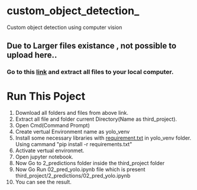 # custom_object_detection_
Custom object detection using computer vision
## Due to Larger files existance , not possible to upload here..
### Go to this [link](https://drive.google.com/file/d/1yJOTA0DcuZsBohNQfbUZ0zoB6Km_Y3xy/view) and extract all files to your local computer.

# Run This Poject
1. Download all folders and files from above link.
2. Extract all file and folder current Directory(Name as third_project).
3. Open Cmd(Command Prompt)
4. Create vertual Environment name as yolo_venv
5. Install some necessary libraries with [requirement.txt](requirements.txt) in yolo_venv folder. Using cammand "pip install -r requirements.txt"
6. Activate vertual environmet.
7. Open jupyter notebook.
8. Now Go to 2_predictions folder inside the third_project folder
9. Now Go Run 02_pred_yolo.ipynb file which is present third_project/2_predictions/02_pred_yolo.ipynb
10. You can see the result.
